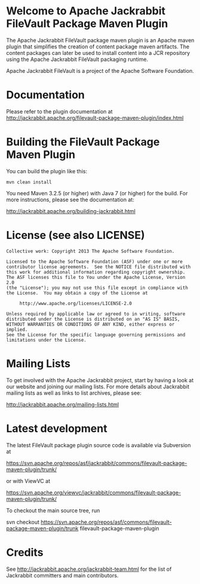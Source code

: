 Welcome to Apache Jackrabbit FileVault Package Maven Plugin
===========================================================

The Apache Jackrabbit FileVault package maven plugin is an Apache maven plugin that simplifies the creation of
content package maven artifacts. The content packages can later be used to install content into a JCR repository
using the Apache Jackrabbit FileVault packaging runtime.

Apache Jackrabbit FileVault is a project of the Apache Software Foundation.

Documentation
=============
Please refer to the plugin documentation at 
http://jackrabbit.apache.org/filevault-package-maven-plugin/index.html


Building the FileVault Package Maven Plugin
===========================================

You can build the plugin like this:

    mvn clean install

You need Maven 3.2.5 (or higher) with Java 7 (or higher) for the build.
For more instructions, please see the documentation at:

   http://jackrabbit.apache.org/building-jackrabbit.html

License (see also LICENSE)
==============================

```
Collective work: Copyright 2013 The Apache Software Foundation.

Licensed to the Apache Software Foundation (ASF) under one or more
contributor license agreements.  See the NOTICE file distributed with
this work for additional information regarding copyright ownership.
The ASF licenses this file to You under the Apache License, Version 2.0
(the "License"); you may not use this file except in compliance with
the License.  You may obtain a copy of the License at

     http://www.apache.org/licenses/LICENSE-2.0

Unless required by applicable law or agreed to in writing, software
distributed under the License is distributed on an "AS IS" BASIS,
WITHOUT WARRANTIES OR CONDITIONS OF ANY KIND, either express or implied.
See the License for the specific language governing permissions and
limitations under the License.
```

Mailing Lists
=============

To get involved with the Apache Jackrabbit project, start by having a
look at our website and joining our mailing lists. For more details about
Jackrabbit mailing lists as well as links to list archives, please see:

   http://jackrabbit.apache.org/mailing-lists.html

Latest development
==================

The latest FileVault package plugin source code is available via Subversion at

   https://svn.apache.org/repos/asf/jackrabbit/commons/filevault-package-maven-plugin/trunk/

or with ViewVC at

   https://svn.apache.org/viewvc/jackrabbit/commons/filevault-package-maven-plugin/trunk/

To checkout the main source tree, run

   svn checkout https://svn.apache.org/repos/asf/commons/filevault-package-maven-plugin/trunk filevault-package-maven-plugin

Credits
=======

See http://jackrabbit.apache.org/jackrabbit-team.html for the list of
Jackrabbit committers and main contributors.
